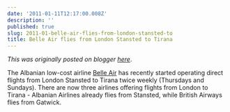 ```yaml
---
date: '2011-01-11T12:17:00.008Z'
description: ''
published: true
slug: 2011-01-belle-air-flies-from-london-stansted-to
title: Belle Air flies from London Stansted to Tirana
---
```


*This was originally posted on blogger [here](https://blog.balkanology.com/2011/01/belle-air-flies-from-london-stansted-to.html)*.

The Albanian low-cost airline <a href="http://www.belleair.it/default.aspx?lang=en">Belle Air</a> has recently started operating direct flights from London Stansted to Tirana twice weekly (Thursdays and Sundays). There are now three airlines offering flights from London to Tirana - Albanian Airlines already flies from Stansted, while British Airways flies from Gatwick.